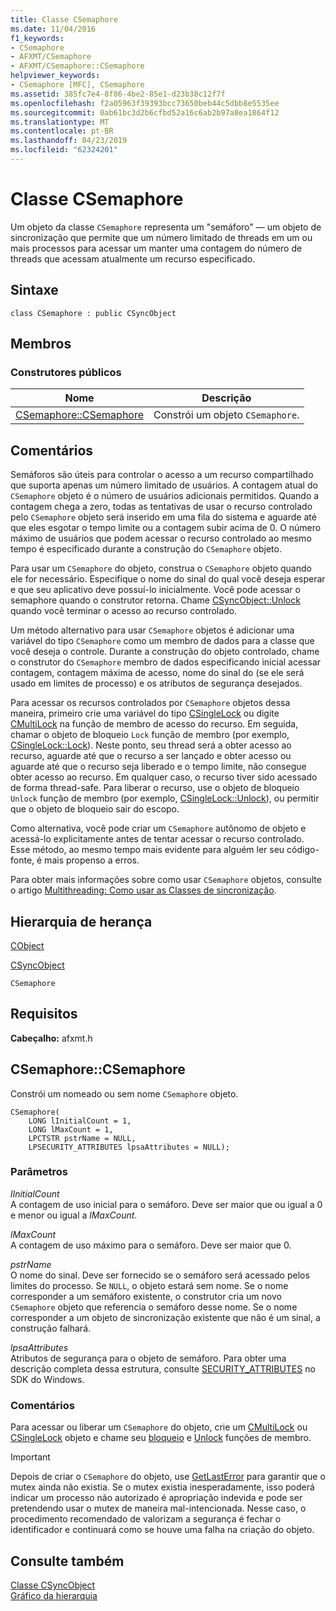 ```yaml
---
title: Classe CSemaphore
ms.date: 11/04/2016
f1_keywords:
- CSemaphore
- AFXMT/CSemaphore
- AFXMT/CSemaphore::CSemaphore
helpviewer_keywords:
- CSemaphore [MFC], CSemaphore
ms.assetid: 385fc7e4-8f86-4be2-85e1-d23b38c12f7f
ms.openlocfilehash: f2a05963f39393bcc73650beb44c5dbb8e5535ee
ms.sourcegitcommit: 0ab61bc3d2b6cfbd52a16c6ab2b97a8ea1864f12
ms.translationtype: MT
ms.contentlocale: pt-BR
ms.lasthandoff: 04/23/2019
ms.locfileid: "62324201"
---
```

# <a name="csemaphore-class"></a>Classe CSemaphore

Um objeto da classe `CSemaphore` representa um "semáforo" — um objeto de sincronização que permite que um número limitado de threads em um ou mais processos para acessar um manter uma contagem do número de threads que acessam atualmente um recurso especificado.

## <a name="syntax"></a>Sintaxe

```
class CSemaphore : public CSyncObject
```

## <a name="members"></a>Membros

### <a name="public-constructors"></a>Construtores públicos

|Nome|Descrição|
|----------|-----------------|
|[CSemaphore::CSemaphore](#csemaphore)|Constrói um objeto `CSemaphore`.|

## <a name="remarks"></a>Comentários

Semáforos são úteis para controlar o acesso a um recurso compartilhado que suporta apenas um número limitado de usuários. A contagem atual do `CSemaphore` objeto é o número de usuários adicionais permitidos. Quando a contagem chega a zero, todas as tentativas de usar o recurso controlado pelo `CSemaphore` objeto será inserido em uma fila do sistema e aguarde até que eles esgotar o tempo limite ou a contagem subir acima de 0. O número máximo de usuários que podem acessar o recurso controlado ao mesmo tempo é especificado durante a construção do `CSemaphore` objeto.

Para usar um `CSemaphore` do objeto, construa o `CSemaphore` objeto quando ele for necessário. Especifique o nome do sinal do qual você deseja esperar e que seu aplicativo deve possuí-lo inicialmente. Você pode acessar o semaphore quando o construtor retorna. Chame [CSyncObject::Unlock](../../mfc/reference/csyncobject-class.md#unlock) quando você terminar o acesso ao recurso controlado.

Um método alternativo para usar `CSemaphore` objetos é adicionar uma variável do tipo `CSemaphore` como um membro de dados para a classe que você deseja o controle. Durante a construção do objeto controlado, chame o construtor do `CSemaphore` membro de dados especificando inicial acessar contagem, contagem máxima de acesso, nome do sinal do (se ele será usado em limites de processo) e os atributos de segurança desejados.

Para acessar os recursos controlados por `CSemaphore` objetos dessa maneira, primeiro crie uma variável do tipo [CSingleLock](../../mfc/reference/csinglelock-class.md) ou digite [CMultiLock](../../mfc/reference/cmultilock-class.md) na função de membro de acesso do recurso. Em seguida, chamar o objeto de bloqueio `Lock` função de membro (por exemplo, [CSingleLock::Lock](../../mfc/reference/csinglelock-class.md#lock)). Neste ponto, seu thread será a obter acesso ao recurso, aguarde até que o recurso a ser lançado e obter acesso ou aguarde até que o recurso seja liberado e o tempo limite, não consegue obter acesso ao recurso. Em qualquer caso, o recurso tiver sido acessado de forma thread-safe. Para liberar o recurso, use o objeto de bloqueio `Unlock` função de membro (por exemplo, [CSingleLock::Unlock](../../mfc/reference/csinglelock-class.md#unlock)), ou permitir que o objeto de bloqueio sair do escopo.

Como alternativa, você pode criar um `CSemaphore` autônomo de objeto e acessá-lo explicitamente antes de tentar acessar o recurso controlado. Esse método, ao mesmo tempo mais evidente para alguém ler seu código-fonte, é mais propenso a erros.

Para obter mais informações sobre como usar `CSemaphore` objetos, consulte o artigo [Multithreading: Como usar as Classes de sincronização](../../parallel/multithreading-how-to-use-the-synchronization-classes.md).

## <a name="inheritance-hierarchy"></a>Hierarquia de herança

[CObject](../../mfc/reference/cobject-class.md)

[CSyncObject](../../mfc/reference/csyncobject-class.md)

`CSemaphore`

## <a name="requirements"></a>Requisitos

**Cabeçalho:** afxmt.h

##  <a name="csemaphore"></a>  CSemaphore::CSemaphore

Constrói um nomeado ou sem nome `CSemaphore` objeto.

```
CSemaphore(
    LONG lInitialCount = 1,
    LONG lMaxCount = 1,
    LPCTSTR pstrName = NULL,
    LPSECURITY_ATTRIBUTES lpsaAttributes = NULL);
```

### <a name="parameters"></a>Parâmetros

*lInitialCount*<br/>
A contagem de uso inicial para o semáforo. Deve ser maior que ou igual a 0 e menor ou igual a *lMaxCount*.

*lMaxCount*<br/>
A contagem de uso máximo para o semáforo. Deve ser maior que 0.

*pstrName*<br/>
O nome do sinal. Deve ser fornecido se o semáforo será acessado pelos limites do processo. Se `NULL`, o objeto estará sem nome. Se o nome corresponder a um semáforo existente, o construtor cria um novo `CSemaphore` objeto que referencia o semáforo desse nome. Se o nome corresponder a um objeto de sincronização existente que não é um sinal, a construção falhará.

*lpsaAttributes*<br/>
Atributos de segurança para o objeto de semáforo. Para obter uma descrição completa dessa estrutura, consulte [SECURITY_ATTRIBUTES](https://msdn.microsoft.com/library/windows/desktop/aa379560) no SDK do Windows.

### <a name="remarks"></a>Comentários

Para acessar ou liberar um `CSemaphore` do objeto, crie um [CMultiLock](../../mfc/reference/cmultilock-class.md) ou [CSingleLock](../../mfc/reference/csinglelock-class.md) objeto e chame seu [bloqueio](../../mfc/reference/csinglelock-class.md#lock) e [Unlock](../../mfc/reference/csinglelock-class.md#unlock) funções de membro.

> [!IMPORTANT]
>  Depois de criar o `CSemaphore` do objeto, use [GetLastError](https://msdn.microsoft.com/library/windows/desktop/ms679360) para garantir que o mutex ainda não existia. Se o mutex existia inesperadamente, isso poderá indicar um processo não autorizado é apropriação indevida e pode ser pretendendo usar o mutex de maneira mal-intencionada. Nesse caso, o procedimento recomendado de valorizam a segurança é fechar o identificador e continuará como se houve uma falha na criação do objeto.

## <a name="see-also"></a>Consulte também

[Classe CSyncObject](../../mfc/reference/csyncobject-class.md)<br/>
[Gráfico da hierarquia](../../mfc/hierarchy-chart.md)
